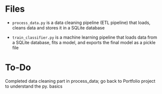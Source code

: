 

# Files 

*   `process_data.py` is a data cleaning pipeline (ETL pipeline) that loads, cleans data and stores it in a SQLite database

*   `train_classifier.py` is a machine learning pipeline that loads data from  a SQLite database, fits a model, and exports the final model as a pickle file

    

# To-Do

Completed data cleaning part in process_data; go back to Portfolio project to understand the py. basics 